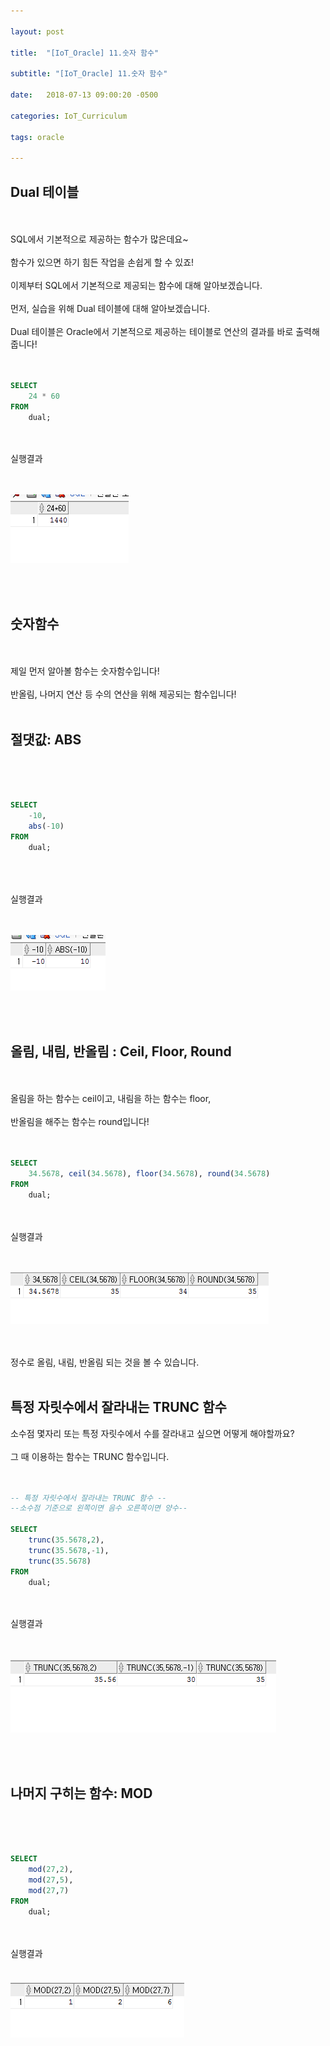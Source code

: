 ```yaml
---

layout: post

title:  "[IoT_Oracle] 11.숫자 함수"

subtitle: "[IoT_Oracle] 11.숫자 함수"

date:   2018-07-13 09:00:20 -0500

categories: IoT_Curriculum

tags: oracle

---
```


## Dual 테이블

<br>
<br>
SQL에서 기본적으로 제공하는 함수가 많은데요~
<br>
<br>
함수가 있으면 하기 힘든 작업을 손쉽게 할 수 있죠!
<br>
<br>
이제부터 SQL에서 기본적으로 제공되는 함수에 대해 알아보겠습니다.
<br>
<br>
먼저, 실습을 위해 Dual 테이블에 대해 알아보겠습니다.
<br>
<br>
Dual 테이블은 Oracle에서 기본적으로 제공하는 테이블로 연산의 결과를 바로 출력해줍니다!
<br>
<br>
<br>

```sql
SELECT
    24 * 60
FROM
    dual;
```

<br>
<br>
실행결과
<br>
<br>
<br>

![image](/image/Oracle_image/Oracle_image_60.png)

<br>
<br>

## 숫자함수

<br>
<br>
제일 먼저 알아볼 함수는 숫자함수입니다!
<br>
<br>
반올림, 나머지 연산 등 수의 연산을 위해 제공되는 함수입니다!
<br>
<br>

## 절댓값: ABS

<br>
<br>
<br>

```sql
SELECT
    -10,
    abs(-10)
FROM
    dual;
```

<br>
<br>
<br>
실행결과
<br>
<br>
<br>

![image](/image/Oracle_image/Oracle_image_61.png)

<br>
<br>

## 올림, 내림, 반올림 : Ceil, Floor, Round

<br>
<br>
올림을 하는 함수는 ceil이고, 내림을 하는 함수는 floor,
<br>
<br>
반올림을 해주는 함수는 round입니다!
<br>
<br>
<br>

```sql
SELECT
    34.5678, ceil(34.5678), floor(34.5678), round(34.5678)
FROM
    dual;
```

<br>
<br>
실행결과
<br>
<br>
<br>

![image](/image/Oracle_image/Oracle_image_62.png)

<br>
<br>
정수로 올림, 내림, 반올림 되는 것을 볼 수 있습니다.
<br>
<br>

## 특정 자릿수에서 잘라내는 TRUNC 함수

소수점 몇자리 또는 특정 자릿수에서 수를 잘라내고 싶으면 어떻게 해야할까요?
<br>
<br>
그 때 이용하는 함수는 TRUNC 함수입니다.
<br>
<br>
<br>

```sql
-- 특정 자릿수에서 잘라내는 TRUNC 함수 --
--소수점 기준으로 왼쪽이면 음수 오른쪽이면 양수--

SELECT
    trunc(35.5678,2),
    trunc(35.5678,-1),
    trunc(35.5678)
FROM
    dual;
```

<br>
<br>
실행결과
<br>
<br>
<br>

![image](/image/Oracle_image/Oracle_image_63.png)

<br>
<br>

## 나머지 구히는 함수: MOD

<br>
<br>
<br>

```sql
SELECT
    mod(27,2),
    mod(27,5),
    mod(27,7)
FROM
    dual;
```

<br>
<br>
실행결과
<br>
<br>
<br

![image](/image/Oracle_image/Oracle_image_64.png)
